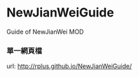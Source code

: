 NewJianWeiGuide
===============

Guide of NewJianWei MOD

### 單一網頁檔
url: <http://rplus.github.io/NewJianWeiGuide/>